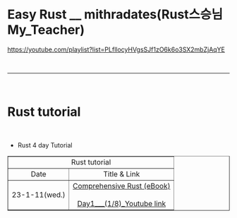 # Easy Rust \_\_ mithradates(Rust스승님My_Teacher)

https://youtube.com/playlist?list=PLfllocyHVgsSJf1zO6k6o3SX2mbZjAqYE

<br>

<hr>

<br>

# Rust tutorial

<br>

- Rust 4 day Tutorial

<table border="1">
    <tr>
    <td colspan="2" align="center">Rust tutorial</td>
    </tr>
    <tr align="center">
        <td>Date</td>
        <td>Title & Link</td>
    </tr>
    <tr align="center">
        <td>23-1-11(wed.)</td>
        <td><a href="https://google.github.io/comprehensive-rust/">Comprehensive Rust (eBook)</a><br><br><a href="https://youtu.be/yaL39Fd_4as">Day1___(1/8)_Youtube link</td>
    </tr>
</table>
